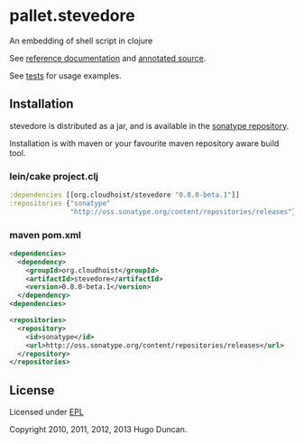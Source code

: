 # pallet.stevedore

An embedding of shell script in clojure

See [reference documentation](http://pallet.github.com/stevedore/autodoc/index.html)
and [annotated source](http://pallet.github.com/stevedore/marginalia/uberdoc.html).

See [tests](https://github.com/pallet/stevedore/tree/develop/test/pallet/stevedore) for usage examples.

## Installation

stevedore is distributed as a jar, and is available in the
[sonatype repository](http://oss.sonatype.org/content/repositories/releases/org/cloudhoist).

Installation is with maven or your favourite maven repository aware build tool.

### lein/cake project.clj

```clj
:dependencies [[org.cloudhoist/stevedore "0.8.0-beta.1"]]
:repositories {"sonatype"
               "http://oss.sonatype.org/content/repositories/releases"}
```

### maven pom.xml

```xml
<dependencies>
  <dependency>
    <groupId>org.cloudhoist</groupId>
    <artifactId>stevedore</artifactId>
    <version>0.8.0-beta.1</version>
  </dependency>
<dependencies>

<repositories>
  <repository>
    <id>sonatype</id>
    <url>http://oss.sonatype.org/content/repositories/releases</url>
  </repository>
</repositories>
```

## License

Licensed under [EPL](http://www.eclipse.org/legal/epl-v10.html)

Copyright 2010, 2011, 2012, 2013 Hugo Duncan.
